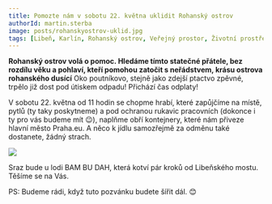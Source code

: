 ```yaml
---
title: Pomozte nám v sobotu 22. května uklidit Rohanský ostrov
authorId: martin.sterba
image: posts/rohanskyostrov-uklid.jpg
tags: [Libeň, Karlín, Rohanský ostrov, Veřejný prostor, Životní prostředí]
---
```


**Rohanský ostrov volá o pomoc. Hledáme tímto statečné přátele, bez rozdílu věku a pohlaví, kteří pomohou zatočit s neřádstvem, krásu ostrova rohanského dusící** Oko poutníkovo, stejně jako zdejší ptactvo zpěvné, trpělo již dost pod útiskem odpadu! Přichází čas odplaty! 

V sobotu 22. května od 11 hodin se chopme hrabí, které zapůjčíme na místě, pytlů (ty taky poskytneme) a pod ochranou rukavic pracovních (dokonce i ty pro vás budeme mít 😉), naplňme obří kontejnery, které nám přiveze hlavní město Praha.eu. A něco k jídlu samozřejmě za odměnu také dostanete, žádný strach.

[![](http://img.youtube.com/vi/3FpWsV_Sok4/0.jpg)](http://www.youtube.com/watch?v=3FpWsV_Sok4 "")

Sraz bude u lodi BAM BU DAH, která kotví pár kroků od Libeňského mostu. Těšíme se na Vás. 

PS: Budeme rádi, když tuto pozvánku budete šířit dál. 😊
